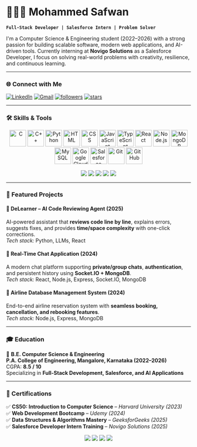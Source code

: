 <!-- Banner / Header -->


# 👨🏻‍💼 Mohammed Safwan  

**`Full-Stack Developer | Salesforce Intern | Problem Solver`**  

I'm a Computer Science & Engineering student (2022–2026) with a strong passion for building scalable software, modern web applications, and AI-driven tools. Currently interning at **Novigo Solutions** as a Salesforce Developer, I focus on solving real-world problems with creativity, resilience, and continuous learning.  

---

### 🌐 Connect with Me  
<p align="left">
   <a href="https://linkedin.com/in/mohammed-safwan1919">
      <img alt="LinkedIn" src="https://img.shields.io/badge/LinkedIn-blue?style=for-the-badge&logo=linkedin&logoColor=white"/></a>
   <a href="mailto:safwancoding1919@gmail.com">
      <img alt="Gmail" src="https://img.shields.io/badge/Gmail-D14836?style=for-the-badge&logo=gmail&logoColor=white"/></a>
   <a href="https://github.com/Safwan-1919?tab=followers">
      <img alt="followers" src="https://custom-icon-badges.demolab.com/github/followers/Safwan-1919?color=236ad3&labelColor=1155ba&style=for-the-badge&logo=person-add&label=Follow&logoColor=white"/></a>
   <a href="https://github.com/Safwan-1919?tab=repositories&sort=stargazers">
      <img alt="stars" src="https://custom-icon-badges.demolab.com/github/stars/Safwan-1919?color=55960c&style=for-the-badge&labelColor=488207&logo=star"/></a>
</p>

---

### 🛠️ Skills & Tools  

<p align="center">
   <img alt="C" width="45px" src="https://cdn.jsdelivr.net/gh/devicons/devicon/icons/c/c-original.svg"/>
   <img alt="C++" width="45px" src="https://cdn.jsdelivr.net/gh/devicons/devicon/icons/cplusplus/cplusplus-original.svg"/>
   <img alt="Python" width="45px" src="https://cdn.jsdelivr.net/gh/devicons/devicon/icons/python/python-original.svg"/>
   <img alt="HTML" width="45px" src="https://cdn.jsdelivr.net/gh/devicons/devicon/icons/html5/html5-plain.svg"/>
   <img alt="CSS" width="45px" src="https://cdn.jsdelivr.net/gh/devicons/devicon/icons/css3/css3-plain.svg"/>
   <img alt="JavaScript" width="45px" src="https://cdn.jsdelivr.net/gh/devicons/devicon/icons/javascript/javascript-plain.svg"/>
   <img alt="TypeScript" width="45px" src="https://cdn.jsdelivr.net/gh/devicons/devicon/icons/typescript/typescript-plain.svg"/>
   <img alt="React" width="45px" src="https://cdn.jsdelivr.net/gh/devicons/devicon/icons/react/react-original.svg"/>
   <img alt="Node.js" width="45px" src="https://cdn.jsdelivr.net/gh/devicons/devicon/icons/nodejs/nodejs-original.svg"/>
   <img alt="MongoDB" width="45px" src="https://cdn.jsdelivr.net/gh/devicons/devicon/icons/mongodb/mongodb-original.svg"/>
   <img alt="MySQL" width="45px" src="https://cdn.jsdelivr.net/gh/devicons/devicon/icons/mysql/mysql-original.svg"/>
   <img alt="Google Cloud" width="45px" src="https://cdn.jsdelivr.net/gh/devicons/devicon/icons/googlecloud/googlecloud-original.svg"/>
   <img alt="Salesforce" width="45px" src="https://cdn.jsdelivr.net/gh/devicons/devicon/icons/salesforce/salesforce-original.svg"/>
   <img alt="Git" width="45px" src="https://cdn.jsdelivr.net/gh/devicons/devicon/icons/git/git-original.svg"/>
   <img alt="GitHub" width="45px" src="https://cdn.jsdelivr.net/gh/devicons/devicon/icons/github/github-original.svg"/>
</p>  

<p align="center">
   <img src="https://img.shields.io/badge/Frontend-React,_HTML,_CSS,_JS-blue?style=flat-square"/>
   <img src="https://img.shields.io/badge/Backend-Node.js,_Express-green?style=flat-square"/>
   <img src="https://img.shields.io/badge/Databases-MongoDB,_MySQL-orange?style=flat-square"/>
   <img src="https://img.shields.io/badge/Cloud-GCP,_Salesforce-lightgrey?style=flat-square"/>
   <img src="https://img.shields.io/badge/Version%20Control-Git,_GitHub-critical?style=flat-square"/>
</p>

---

### 🚀 Featured Projects  

#### 🔹 DeLearner – AI Code Reviewing Agent (2025)  
AI-powered assistant that **reviews code line by line**, explains errors, suggests fixes, and provides **time/space complexity** with one-click corrections.  
*Tech stack:* Python, LLMs, React  

#### 🔹 Real-Time Chat Application (2024)  
A modern chat platform supporting **private/group chats**, **authentication**, and persistent history using **Socket.IO + MongoDB**.  
*Tech stack:* React, Node.js, Express, Socket.IO, MongoDB  

#### 🔹 Airline Database Management System (2024)  
End-to-end airline reservation system with **seamless booking, cancellation, and rebooking features**.  
*Tech stack:* Node.js, Express, MongoDB  

---

### 🎓 Education  

📍 **B.E. Computer Science & Engineering**  
**P.A. College of Engineering, Mangalore, Karnataka (2022–2026)**  
CGPA: **8.5 / 10**  
Specializing in **Full-Stack Development, Salesforce, and AI Applications**  

---

### 📜 Certifications  

✅ **CS50: Introduction to Computer Science** – *Harvard University (2023)*  
✅ **Web Development Bootcamp** – *Udemy (2024)*  
✅ **Data Structures & Algorithms Mastery** – *GeeksforGeeks (2025)*  
✅ **Salesforce Developer Intern Training** – *Novigo Solutions (2025)*  

<p align="center">
   <img src="https://img.shields.io/badge/Harvard-CS50-red?style=for-the-badge"/>
   <img src="https://img.shields.io/badge/Udemy-Web%20Development-purple?style=for-the-badge"/>
   <img src="https://img.shields.io/badge/GFG-DSA%20Certification-brightgreen?style=for-the-badge"/>
   <img src="https://img.shields.io/badge/Salesforce-Developer-blue?style=for-the-badge"/>
</p>
